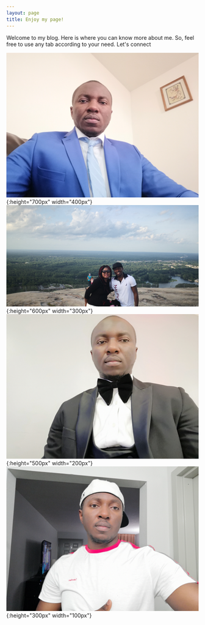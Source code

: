 ```yaml
---
layout: page
title: Enjoy my page!
---
```


Welcome to my blog. 
Here is where you can know more about me. So, feel free to use any tab according to your need.
Let's connect


![My image Name](/assets/css/IMG_20190512_231134.jpg){:height="700px" width="400px"}
![My image Name](/assets/css/IMG_20190622_192640.jpg){:height="600px" width="300px"}
![My image Name](/assets/css/IMG_20191228_194915.jpg){:height="500px" width="200px"}
![My image Name](/assets/css/IMG_20190621_145724.jpg){:height="300px" width="100px"}
